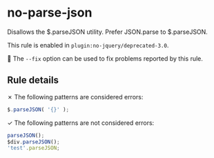 # no-parse-json

Disallows the $.parseJSON utility. Prefer JSON.parse to $.parseJSON.

This rule is enabled in `plugin:no-jquery/deprecated-3.0`.

🔧 The `--fix` option can be used to fix problems reported by this rule.

## Rule details

✗ The following patterns are considered errors:
```js
$.parseJSON( '{}' );
```

✓ The following patterns are not considered errors:
```js
parseJSON();
$div.parseJSON();
'test'.parseJSON;
```
